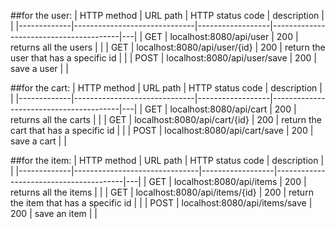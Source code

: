 ##for the user:
| HTTP method | URL path                     | HTTP status code | description                            |   |
|-------------|------------------------------|------------------|----------------------------------------|---|
| GET         | localhost:8080/api/user      | 200              | returns all the users                  |   |
| GET         | localhost:8080/api/user/{id} | 200              | return the user that has a specific id |   |
| POST        | localhost:8080/api/user/save | 200              | save a user                            |   |

##for the cart:
| HTTP method | URL path                     | HTTP status code | description                            |   |
|-------------|------------------------------|------------------|----------------------------------------|---|
| GET         | localhost:8080/api/cart      | 200              | returns all the carts                  |   |
| GET         | localhost:8080/api/cart/{id} | 200              | return the cart that has a specific id |   |
| POST        | localhost:8080/api/cart/save | 200              | save a cart                            |   |


##for the item:
| HTTP method | URL path                      | HTTP status code | description                            |   |
|-------------|-------------------------------|------------------|----------------------------------------|---|
| GET         | localhost:8080/api/items      | 200              | returns all the items                  |   |
| GET         | localhost:8080/api/items/{id} | 200              | return the item that has a specific id |   |
| POST        | localhost:8080/api/items/save | 200              | save an item                           |   |
